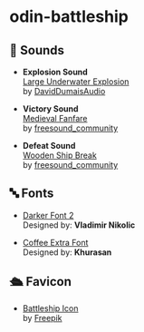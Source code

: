 # odin-battleship




## 🎵 Sounds

- **Explosion Sound**  
  [Large Underwater Explosion](https://pixabay.com/sound-effects/large-underwater-explosion-190270/)  
  by [DavidDumaisAudio](https://pixabay.com/users/daviddumaisaudio-41768500/)

- **Victory Sound**  
  [Medieval Fanfare](https://pixabay.com/sound-effects/medieval-fanfare-6826/)  
  by [freesound_community](https://pixabay.com/users/freesound_community-46691455/)

- **Defeat Sound**  
  [Wooden Ship Break](https://pixabay.com/sound-effects/wooden-ship-break-85277/)  
  by [freesound_community](https://pixabay.com/users/freesound_community-46691455/)

## 🔤 Fonts

- [Darker Font 2](https://resourceboy.com/fonts/darker-font-2/)  
  Designed by: **Vladimir Nikolic**

- [Coffee Extra Font](https://resourceboy.com/fonts/coffee-extra-font/)  
  Designed by: **Khurasan**

## 🛳️ Favicon

- [Battleship Icon](https://www.flaticon.com/free-icon/battleship_7399761)  
  by [Freepik](https://www.flaticon.com/authors/freepik)
